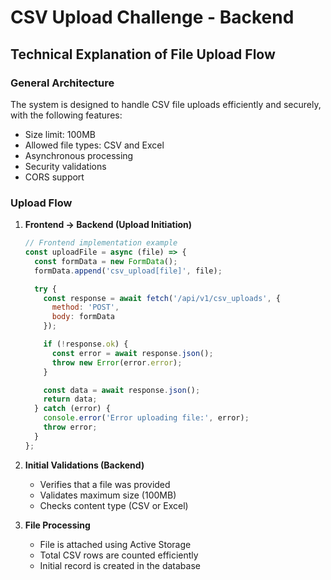 # CSV Upload Challenge - Backend

## Technical Explanation of File Upload Flow

### General Architecture

The system is designed to handle CSV file uploads efficiently and securely, with the following features:

- Size limit: 100MB
- Allowed file types: CSV and Excel
- Asynchronous processing
- Security validations
- CORS support

### Upload Flow

1. **Frontend → Backend (Upload Initiation)**
   ```javascript
   // Frontend implementation example
   const uploadFile = async (file) => {
     const formData = new FormData();
     formData.append('csv_upload[file]', file);

     try {
       const response = await fetch('/api/v1/csv_uploads', {
         method: 'POST',
         body: formData
       });

       if (!response.ok) {
         const error = await response.json();
         throw new Error(error.error);
       }

       const data = await response.json();
       return data;
     } catch (error) {
       console.error('Error uploading file:', error);
       throw error;
     }
   };
   ```

2. **Initial Validations (Backend)**
   - Verifies that a file was provided
   - Validates maximum size (100MB)
   - Checks content type (CSV or Excel)

3. **File Processing**
   - File is attached using Active Storage
   - Total CSV rows are counted efficiently
   - Initial record is created in the database
